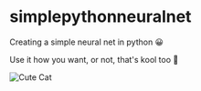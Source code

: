 # simplepythonneuralnet
Creating a simple neural net in python :grinning:

Use it how you want, or not, that's kool too :running:

![Cute Cat](https://media.giphy.com/media/vFKqnCdLPNOKc/giphy.gif)

